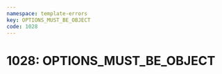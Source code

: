 ```yaml
---
namespace: template-errors
key: OPTIONS_MUST_BE_OBJECT
code: 1028
---
```


# 1028: OPTIONS_MUST_BE_OBJECT
